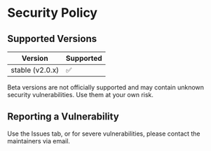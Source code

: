 # Security Policy

## Supported Versions

| Version         | Supported          |
|-----------------|--------------------|
| stable (v2.0.x) | :white_check_mark: |

Beta versions are not officially supported and may contain unknown security vulnerabilities. Use them at your own risk.

## Reporting a Vulnerability

Use the Issues tab, or for severe vulnerabilities, please contact the maintainers via email.
